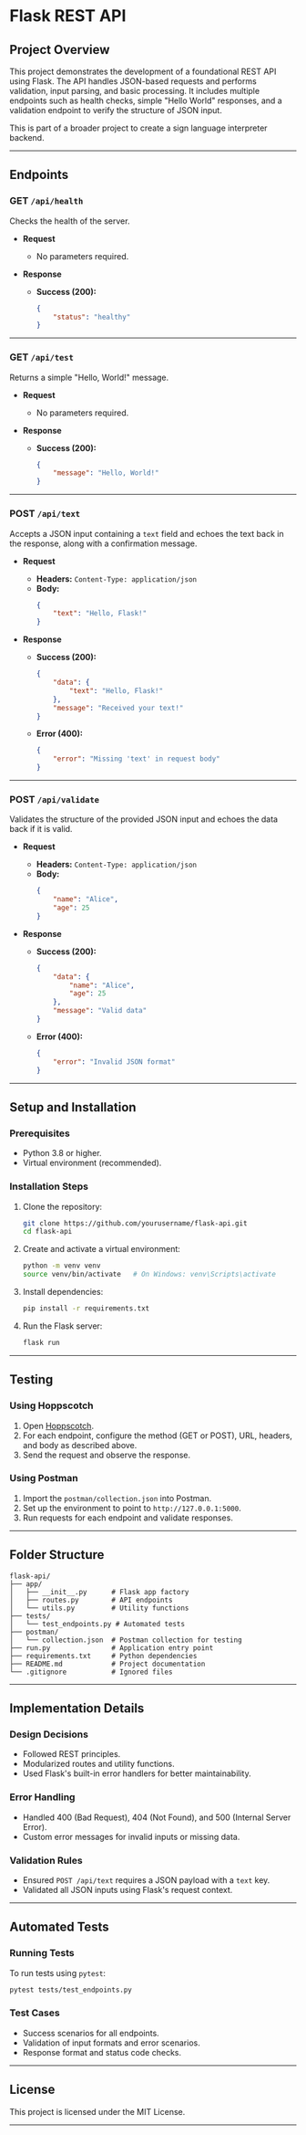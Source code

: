 # Flask REST API

## Project Overview

This project demonstrates the development of a foundational REST API using Flask. The API handles JSON-based requests and performs validation, input parsing, and basic processing. It includes multiple endpoints such as health checks, simple "Hello World" responses, and a validation endpoint to verify the structure of JSON input.

This is part of a broader project to create a sign language interpreter backend.

---

## Endpoints

### **GET `/api/health`**  
Checks the health of the server.

- **Request**  
  - No parameters required.

- **Response**
  - **Success (200):**
    ```json
    {
        "status": "healthy"
    }
    ```

---

### **GET `/api/test`**  
Returns a simple "Hello, World!" message.

- **Request**  
  - No parameters required.

- **Response**
  - **Success (200):**
    ```json
    {
        "message": "Hello, World!"
    }
    ```

---

### **POST `/api/text`**  
Accepts a JSON input containing a `text` field and echoes the text back in the response, along with a confirmation message.

- **Request**  
  - **Headers:** `Content-Type: application/json`  
  - **Body:**
    ```json
    {
        "text": "Hello, Flask!"
    }
    ```

- **Response**
  - **Success (200):**
    ```json
    {
        "data": {
            "text": "Hello, Flask!"
        },
        "message": "Received your text!"
    }
    ```
  - **Error (400):**
    ```json
    {
        "error": "Missing 'text' in request body"
    }
    ```

---

### **POST `/api/validate`**  
Validates the structure of the provided JSON input and echoes the data back if it is valid.

- **Request**  
  - **Headers:** `Content-Type: application/json`  
  - **Body:**
    ```json
    {
        "name": "Alice",
        "age": 25
    }
    ```

- **Response**
  - **Success (200):**
    ```json
    {
        "data": {
            "name": "Alice",
            "age": 25
        },
        "message": "Valid data"
    }
    ```
  - **Error (400):**
    ```json
    {
        "error": "Invalid JSON format"
    }
    ```

---

## Setup and Installation

### Prerequisites
- Python 3.8 or higher.
- Virtual environment (recommended).

### Installation Steps
1. Clone the repository:
   ```bash
   git clone https://github.com/yourusername/flask-api.git
   cd flask-api
   ```
2. Create and activate a virtual environment:
   ```bash
   python -m venv venv
   source venv/bin/activate   # On Windows: venv\Scripts\activate
   ```
3. Install dependencies:
   ```bash
   pip install -r requirements.txt
   ```
4. Run the Flask server:
   ```bash
   flask run
   ```

---

## Testing

### Using Hoppscotch
1. Open [Hoppscotch](https://hoppscotch.io/).
2. For each endpoint, configure the method (GET or POST), URL, headers, and body as described above.
3. Send the request and observe the response.

### Using Postman
1. Import the `postman/collection.json` into Postman.
2. Set up the environment to point to `http://127.0.0.1:5000`.
3. Run requests for each endpoint and validate responses.

---

## Folder Structure

```
flask-api/
├── app/
│   ├── __init__.py      # Flask app factory
│   ├── routes.py        # API endpoints
│   └── utils.py         # Utility functions
├── tests/
│   └── test_endpoints.py # Automated tests
├── postman/
│   └── collection.json  # Postman collection for testing
├── run.py               # Application entry point
├── requirements.txt     # Python dependencies
├── README.md            # Project documentation
└── .gitignore           # Ignored files
```

---

## Implementation Details

### Design Decisions
- Followed REST principles.
- Modularized routes and utility functions.
- Used Flask's built-in error handlers for better maintainability.

### Error Handling
- Handled 400 (Bad Request), 404 (Not Found), and 500 (Internal Server Error).
- Custom error messages for invalid inputs or missing data.

### Validation Rules
- Ensured `POST /api/text` requires a JSON payload with a `text` key.
- Validated all JSON inputs using Flask's request context.

---

## Automated Tests

### Running Tests
To run tests using `pytest`:
```bash
pytest tests/test_endpoints.py
```

### Test Cases
- Success scenarios for all endpoints.
- Validation of input formats and error scenarios.
- Response format and status code checks.

---

## License

This project is licensed under the MIT License.

---
